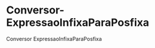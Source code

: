 Conversor-ExpressaoInfixaParaPosfixa
====================================

Conversor ExpressaoInfixaParaPosfixa

